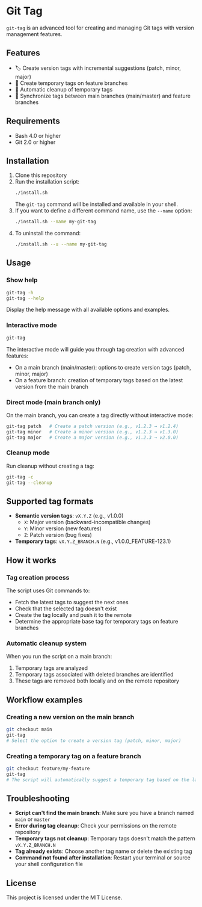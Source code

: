# Git Tag

`git-tag` is an advanced tool for creating and managing Git tags with version management features.

## Features

- 🏷️ Create version tags with incremental suggestions (patch, minor, major)
- 🪾 Create temporary tags on feature branches
- 🧹 Automatic cleanup of temporary tags
- 🔄 Synchronize tags between main branches (main/master) and feature branches

## Requirements

- Bash 4.0 or higher
- Git 2.0 or higher

## Installation

1. Clone this repository
2. Run the installation script:
   ```bash
   ./install.sh
   ```
   The `git-tag` command will be installed and available in your shell.
3. If you want to define a different command name, use the `--name` option:
   ```bash
   ./install.sh --name my-git-tag
   ```
4. To uninstall the command:
   ```bash
   ./install.sh --u --name my-git-tag
   ```

## Usage

### Show help

```bash
git-tag -h
git-tag --help
```

Display the help message with all available options and examples.

### Interactive mode

```bash
git-tag
```

The interactive mode will guide you through tag creation with advanced features:
- On a main branch (main/master): options to create version tags (patch, minor, major)
- On a feature branch: creation of temporary tags based on the latest version from the main branch

### Direct mode (main branch only)

On the main branch, you can create a tag directly without interactive mode:

```bash
git-tag patch   # Create a patch version (e.g., v1.2.3 → v1.2.4)
git-tag minor   # Create a minor version (e.g., v1.2.3 → v1.3.0)
git-tag major   # Create a major version (e.g., v1.2.3 → v2.0.0)
```

### Cleanup mode

Run cleanup without creating a tag:

```bash
git-tag -c
git-tag --cleanup
```

## Supported tag formats

- **Semantic version tags**: `vX.Y.Z` (e.g., v1.0.0)
  - `X`: Major version (backward-incompatible changes)
  - `Y`: Minor version (new features)
  - `Z`: Patch version (bug fixes)
- **Temporary tags**: `vX.Y.Z_BRANCH.N` (e.g., v1.0.0_FEATURE-123.1)

## How it works

### Tag creation process

The script uses Git commands to:
- Fetch the latest tags to suggest the next ones
- Check that the selected tag doesn't exist
- Create the tag locally and push it to the remote
- Determine the appropriate base tag for temporary tags on feature branches

### Automatic cleanup system

When you run the script on a main branch:
1. Temporary tags are analyzed
2. Temporary tags associated with deleted branches are identified
3. These tags are removed both locally and on the remote repository

## Workflow examples

### Creating a new version on the main branch

```bash
git checkout main
git-tag
# Select the option to create a version tag (patch, minor, major)
```

### Creating a temporary tag on a feature branch

```bash
git checkout feature/my-feature
git-tag
# The script will automatically suggest a temporary tag based on the latest version
```

## Troubleshooting

- **Script can't find the main branch**: Make sure you have a branch named `main` or `master`
- **Error during tag cleanup**: Check your permissions on the remote repository
- **Temporary tags not cleanup**: Temporary tags doesn't match the pattern `vX.Y.Z_BRANCH.N`
- **Tag already exists**: Choose another tag name or delete the existing tag
- **Command not found after installation**: Restart your terminal or source your shell configuration file

## License

This project is licensed under the MIT License.

